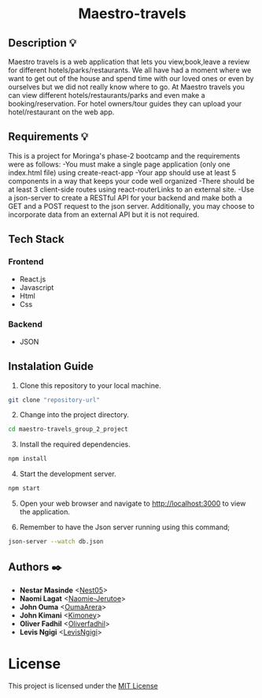<h1 align="center">Maestro-travels</h1>

## Description :bulb:
Maestro travels is a web application that lets you view,book,leave a review for different hotels/parks/restaurants.
We all have had a moment where we want to get out of the house and spend time with our loved ones or even by ourselves but we did not really know where to go.
At Maestro travels you can view different hotels/restaurants/parks and even make a booking/reservation.
For hotel owners/tour guides they can upload your hotel/restaurant on the web app.

## Requirements :bulb:
This is a project for Moringa's phase-2 bootcamp and the requirements were as follows:
-You must make a single page application (only one index.html file) using create-react-app
-Your app should use at least 5 components in a way that keeps your code well organized
-There should be at least 3 client-side routes using react-routerLinks to an external site.
-Use a json-server to create a RESTful API for your backend and make both a GET and a POST request to the json server. Additionally, you may choose to incorporate data from an external API but it is not required.

## Tech Stack

### Frontend

- React.js
- Javascript
- Html
- Css

### Backend

- JSON

## Instalation Guide

1. Clone this repository to your local machine.

```bash
git clone "repository-url"
```

2. Change into the project directory.

```bash
cd maestro-travels_group_2_project
```
3. Install the required dependencies.

```bash
npm install
```
4. Start the development server.

```bash
npm start
```
5. Open your web browser and navigate to [http://localhost:3000](http://localhost:3000) to view the application.

6. Remember to have the Json server running using this command;
```bash
json-server --watch db.json
```
## Authors :black_nib:

- **Nestar Masinde** <[Nest05](https://github.com/Nest05)>
- **Naomi Lagat** <[Naomie-Jerutoe](https://github.com/Naomie-Jerutoe)>
- **John Ouma** <[OumaArera](https://github.com/OumaArera)>
- **John Kimani** <[Kimoney](https://github.com/Kimoney)>
- **Oliver Fadhil** <[Oliverfadhil](https://github.com/oliverfadhil)>
- **Levis Ngigi** <[LevisNgigi](https://github.com/LevisNgigi)>

# License

This project is licensed under the [MIT License](LICENSE)